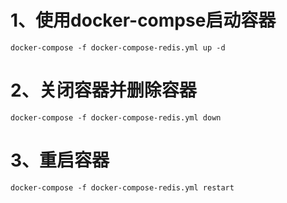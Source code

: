 # 1、使用docker-compse启动容器
```shell
docker-compose -f docker-compose-redis.yml up -d
```

# 2、关闭容器并删除容器
```shell
docker-compose -f docker-compose-redis.yml down
```

# 3、重启容器
```shell
docker-compose -f docker-compose-redis.yml restart
```